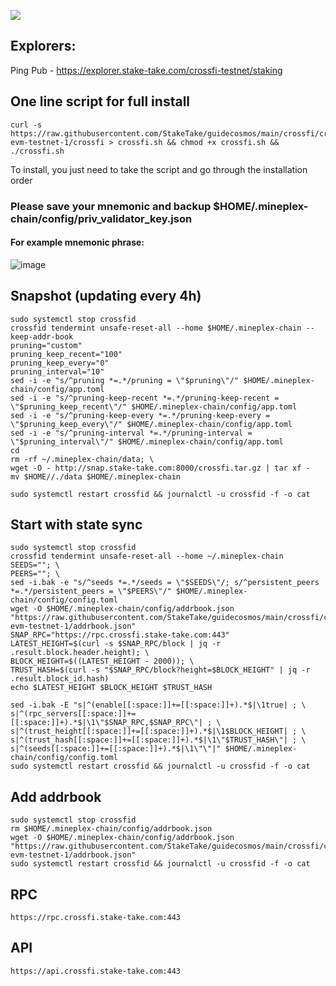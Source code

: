 ![](https://i.yapx.ru/RTuEU.jpg)

## Explorers:
Ping Pub - https://explorer.stake-take.com/crossfi-testnet/staking
## One line script for full install
```
curl -s https://raw.githubusercontent.com/StakeTake/guidecosmos/main/crossfi/crossfi-evm-testnet-1/crossfi > crossfi.sh && chmod +x crossfi.sh && ./crossfi.sh
```
To install, you just need to take the script and go through the installation order
### Please save your mnemonic and backup $HOME/.mineplex-chain/config/priv_validator_key.json
#### For example mnemonic phrase:
![image](https://user-images.githubusercontent.com/93165931/184551172-16cb2f1a-3145-4e5b-8092-c966e2f3e5ef.png)
## Snapshot (updating every 4h)
```
sudo systemctl stop crossfid
crossfid tendermint unsafe-reset-all --home $HOME/.mineplex-chain --keep-addr-book
pruning="custom"
pruning_keep_recent="100"
pruning_keep_every="0"
pruning_interval="10"
sed -i -e "s/^pruning *=.*/pruning = \"$pruning\"/" $HOME/.mineplex-chain/config/app.toml
sed -i -e "s/^pruning-keep-recent *=.*/pruning-keep-recent = \"$pruning_keep_recent\"/" $HOME/.mineplex-chain/config/app.toml
sed -i -e "s/^pruning-keep-every *=.*/pruning-keep-every = \"$pruning_keep_every\"/" $HOME/.mineplex-chain/config/app.toml
sed -i -e "s/^pruning-interval *=.*/pruning-interval = \"$pruning_interval\"/" $HOME/.mineplex-chain/config/app.toml
cd
rm -rf ~/.mineplex-chain/data; \
wget -O - http://snap.stake-take.com:8000/crossfi.tar.gz | tar xf -
mv $HOME//./data $HOME/.mineplex-chain

sudo systemctl restart crossfid && journalctl -u crossfid -f -o cat
```
## Start with state sync
```
sudo systemctl stop crossfid
crossfid tendermint unsafe-reset-all --home ~/.mineplex-chain
SEEDS=""; \
PEERS=""; \
sed -i.bak -e "s/^seeds *=.*/seeds = \"$SEEDS\"/; s/^persistent_peers *=.*/persistent_peers = \"$PEERS\"/" $HOME/.mineplex-chain/config/config.toml
wget -O $HOME/.mineplex-chain/config/addrbook.json "https://raw.githubusercontent.com/StakeTake/guidecosmos/main/crossfi/crossfi-evm-testnet-1/addrbook.json"
SNAP_RPC="https://rpc.crossfi.stake-take.com:443"
LATEST_HEIGHT=$(curl -s $SNAP_RPC/block | jq -r .result.block.header.height); \
BLOCK_HEIGHT=$((LATEST_HEIGHT - 2000)); \
TRUST_HASH=$(curl -s "$SNAP_RPC/block?height=$BLOCK_HEIGHT" | jq -r .result.block_id.hash)
echo $LATEST_HEIGHT $BLOCK_HEIGHT $TRUST_HASH

sed -i.bak -E "s|^(enable[[:space:]]+=[[:space:]]+).*$|\1true| ; \
s|^(rpc_servers[[:space:]]+=[[:space:]]+).*$|\1\"$SNAP_RPC,$SNAP_RPC\"| ; \
s|^(trust_height[[:space:]]+=[[:space:]]+).*$|\1$BLOCK_HEIGHT| ; \
s|^(trust_hash[[:space:]]+=[[:space:]]+).*$|\1\"$TRUST_HASH\"| ; \
s|^(seeds[[:space:]]+=[[:space:]]+).*$|\1\"\"|" $HOME/.mineplex-chain/config/config.toml
sudo systemctl restart crossfid && journalctl -u crossfid -f -o cat
```
## Add addrbook
```
sudo systemctl stop crossfid
rm $HOME/.mineplex-chain/config/addrbook.json
wget -O $HOME/.mineplex-chain/config/addrbook.json "https://raw.githubusercontent.com/StakeTake/guidecosmos/main/crossfi/crossfi-evm-testnet-1/addrbook.json"
sudo systemctl restart crossfid && journalctl -u crossfid -f -o cat
```
## RPC
```
https://rpc.crossfi.stake-take.com:443
```
## API
```
https://api.crossfi.stake-take.com:443
```
